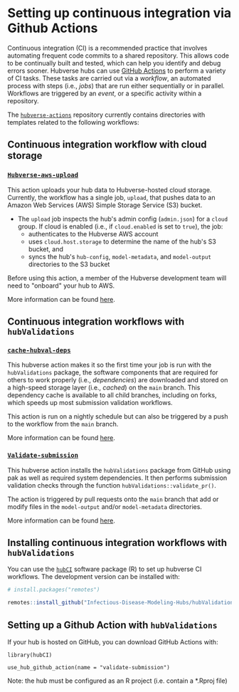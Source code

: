 # Setting up continuous integration via Github Actions

Continuous integration (CI) is a recommended practice that involves automating frequent code commits to a shared repository. This allows code to be continually built and tested, which can help you identify and debug errors sooner. Hubverse hubs can use [GitHub Actions](https://github.com/features/actions) to perform a variety of CI tasks. These tasks are carried out via a *workflow*, an automated process with steps (i.e., *jobs*) that are run either sequentially or in parallel. Workflows are triggered by an *event*, or a specific activity within a repository.   

The [`hubverse-actions`](https://github.com/Infectious-Disease-Modeling-Hubs/hubverse-actions) repository currently contains directories with templates related to the following workflows:

## Continuous integration workflow with cloud storage

### [`Hubverse-aws-upload`](https://github.com/Infectious-Disease-Modeling-Hubs/hubverse-actions/tree/main/hubverse-aws-upload)
This action uploads your hub data to Hubverse-hosted cloud storage. Currently, the workflow has a single job, `upload`, that pushes data to an Amazon Web Services (AWS) Simple Storage Service (S3) bucket.
* The `upload` job inspects the hub's admin config (`admin.json`) for a `cloud` group. If cloud is enabled (i.e., if `cloud.enabled` is set to `true`), the job:
    + authenticates to the Hubverse AWS account
    + uses `cloud.host.storage` to determine the name of the hub's S3 bucket, and
    + syncs the hub's `hub-config`, `model-metadata`, and `model-output` directories to the S3 bucket
 
Before using this action, a member of the Hubverse development team will need to "onboard" your hub to AWS. 

More information can be found [here](https://github.com/Infectious-Disease-Modeling-Hubs/hubverse-actions/tree/main/hubverse-aws-upload).

## Continuous integration workflows with `hubValidations`

### [`cache-hubval-deps`](https://github.com/Infectious-Disease-Modeling-Hubs/hubverse-actions/tree/main/cache-hubval-deps)
This hubverse action makes it so the first time your job is run with the `hubValidations` package, the software components that are required for others to work properly (i.e., *dependencies*) are downloaded and stored on a high-speed storage layer (i.e., *cached*) on the `main` branch. This dependency cache is available to all child branches, including on forks, which speeds up most submission validation workflows.

This action is run on a nightly schedule but can also be triggered by a push to the workflow from the `main` branch. 

More information can be found [here](https://github.com/Infectious-Disease-Modeling-Hubs/hubverse-actions/tree/main/cache-hubval-deps).


### [`Validate-submission`](https://github.com/Infectious-Disease-Modeling-Hubs/hubverse-actions/tree/main/validate-submission)
This hubverse action installs the `hubValidations` package from GitHub using pak as well as required system dependencies.
It then performs submission validation checks through the function `hubValidations::validate_pr()`.

The action is triggered by pull requests onto the `main` branch that add or modify files in the `model-output` and/or `model-metadata` directories. 

More information can be found [here](https://github.com/Infectious-Disease-Modeling-Hubs/hubverse-actions/tree/main/validate-submission).



## Installing continuous integration workflows with `hubValidations`
You can use the [`hubCI`](https://github.com/Infectious-Disease-Modeling-Hubs/hubCI) software package (R) to set up hubverse CI workflows. The development version can be installed with:

``` r
# install.packages("remotes")

remotes::install_github("Infectious-Disease-Modeling-Hubs/hubValidations")
```


## Setting up a Github Action with `hubValidations`

If your hub is hosted on GitHub, you can download GitHub Actions with:

```{r example, eval = FALSE}
library(hubCI)

use_hub_github_action(name = "validate-submission")
```

Note: the hub must be configured as an R project (i.e. contain a *.Rproj file)
